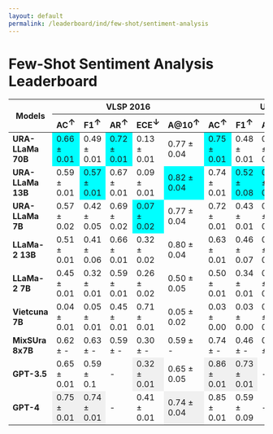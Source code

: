 ```yaml
---
layout: default
permalink: /leaderboard/ind/few-shot/sentiment-analysis
---
```

# Few-Shot Sentiment Analysis Leaderboard

<table class="table table-bordered table-sm w-100 dtHorizontalTable" cellspacing="0">
    <thead>
        <tr>
            <th rowspan="2" class="text-center align-middle"><b>Models</b></th>
            <th colspan="5" class="text-center"><b>VLSP 2016</b></th>
            <th colspan="5" class="text-center"><b>UiT-VSFC</b></th>
        </tr>
        <tr>
            <th class="text-center"><b>AC<span style="vertical-align: super;">↑</span></b></th>
            <th class="text-center"><b>F1<span style="vertical-align: super;">↑</span></b></th>
            <th class="text-center"><b>AR<span style="vertical-align: super;">↑</span></b></th>
            <th class="text-center"><b>ECE<span style="vertical-align: super;">↓</span></b></th>
            <th class="text-center"><b>A@10<span style="vertical-align: super;">↑</span></b></th>
            <th class="text-center"><b>AC<span style="vertical-align: super;">↑</span></b></th>
            <th class="text-center"><b>F1<span style="vertical-align: super;">↑</span></b></th>
            <th class="text-center"><b>AR<span style="vertical-align: super;">↑</span></b></th>
            <th class="text-center"><b>ECE<span style="vertical-align: super;">↓</span></b></th>
            <th class="text-center"><b>A@10<span style="vertical-align: super;">↑</span></b></th>
        </tr>
    </thead>
    <tbody>
        <tr>
            <td class="text-center"><b>URA-LLaMa 70B</b></td>
            <td class="text-center" style="background-color: cyan;">0.66 ± 0.01</td>
            <td class="text-center">0.49 ± 0.01</td>
            <td class="text-center" style="background-color: cyan;">0.72 ± 0.01</td>
            <td class="text-center">0.13 ± 0.01</td>
            <td class="text-center">0.77 ± 0.04</td>
            <td class="text-center" style="background-color: cyan;">0.75 ± 0.01</td>
            <td class="text-center">0.48 ± 0.01</td>
            <td class="text-center">0.81 ± 0.01</td>
            <td class="text-center">0.16 ± 0.01</td>
            <td class="text-center">0.71 ± 0.02</td>
        </tr>
        <tr>
            <td class="text-center"><b>URA-LLaMa 13B</b></td>
            <td class="text-center">0.59 ± 0.01</td>
            <td class="text-center" style="background-color: cyan;">0.57 ± 0.01</td>
            <td class="text-center">0.67 ± 0.01</td>
            <td class="text-center">0.09 ± 0.01</td>
            <td class="text-center" style="background-color: cyan;">0.82 ± 0.04</td>
            <td class="text-center">0.74 ± 0.01</td>
            <td class="text-center" style="background-color: cyan;">0.52 ± 0.08</td>
            <td class="text-center" style="background-color: cyan;">0.83 ± 0.01</td>
            <td class="text-center" style="background-color: cyan;">0.10 ± 0.01</td>
            <td class="text-center">0.87 ± 0.02</td>
        </tr>
        <tr>
            <td class="text-center"><b>URA-LLaMa 7B</b></td>
            <td class="text-center">0.57 ± 0.02</td>
            <td class="text-center">0.42 ± 0.05</td>
            <td class="text-center">0.69 ± 0.02</td>
            <td class="text-center" style="background-color: cyan;">0.07 ± 0.02</td>
            <td class="text-center">0.77 ± 0.04</td>
            <td class="text-center">0.72 ± 0.01</td>
            <td class="text-center">0.43 ± 0.01</td>
            <td class="text-center">0.78 ± 0.01</td>
            <td class="text-center">0.13 ± 0.01</td>
            <td class="text-center" style="background-color: cyan;">0.95 ± 0.03</td>
        </tr>
        <tr>
            <td class="text-center"><b>LLaMa-2 13B</b></td>
            <td class="text-center">0.51 ± 0.01</td>
            <td class="text-center">0.41 ± 0.06</td>
            <td class="text-center">0.66 ± 0.01</td>
            <td class="text-center">0.32 ± 0.02</td>
            <td class="text-center">0.80 ± 0.04</td>
            <td class="text-center">0.63 ± 0.01</td>
            <td class="text-center">0.46 ± 0.07</td>
            <td class="text-center">0.71 ± 0.01</td>
            <td class="text-center">0.13 ± 0.01</td>
            <td class="text-center">0.88 ± 0.02</td>
        </tr>
        <tr>
            <td class="text-center"><b>LLaMa-2 7B</b></td>
            <td class="text-center">0.45 ± 0.01</td>
            <td class="text-center">0.32 ± 0.01</td>
            <td class="text-center">0.59 ± 0.01</td>
            <td class="text-center">0.26 ± 0.02</td>
            <td class="text-center">0.50 ± 0.05</td>
            <td class="text-center">0.50 ± 0.01</td>
            <td class="text-center">0.34 ± 0.01</td>
            <td class="text-center">0.69 ± 0.01</td>
            <td class="text-center">0.23 ± 0.01</td>
            <td class="text-center">0.62 ± 0.03</td>
        </tr>
        <tr>
            <td class="text-center"><b>Vietcuna 7B</b></td>
            <td class="text-center">0.04 ± 0.01</td>
            <td class="text-center">0.05 ± 0.01</td>
            <td class="text-center">0.45 ± 0.01</td>
            <td class="text-center">0.71 ± 0.01</td>
            <td class="text-center">0.05 ± 0.02</td>
            <td class="text-center">0.03 ± 0.00</td>
            <td class="text-center">0.03 ± 0.00</td>
            <td class="text-center">0.53 ± 0.01</td>
            <td class="text-center">0.50 ± 0.00</td>
            <td class="text-center">0.01 ± 0.00</td>
        </tr>
        <tr>
            <td class="text-center"><b>MixSUra 8x7B</b></td>
            <td class="text-center">0.62 ± -</td>
            <td class="text-center">0.63 ± -</td>
            <td class="text-center">0.59 ± -</td>
            <td class="text-center">0.30 ± -</td>
            <td class="text-center">0.59 ± -</td>
            <td class="text-center">0.74 ± -</td>
            <td class="text-center">0.46 ± -</td>
            <td class="text-center">0.63 ± -</td>
            <td class="text-center">0.23 ± -</td>
            <td class="text-center">0.655 ± -</td>
        </tr>
        <tr>
            <td class="text-center"><b>GPT-3.5</b></td>
            <td class="text-center">0.65 ± 0.01</td>
            <td class="text-center">0.59 ± 0.1</td>
            <td class="text-center">-</td>
            <td class="text-center" style="background-color: #f0f0f0;">0.32 ± 0.01</td>
            <td class="text-center">0.65 ± 0.05</td>
            <td class="text-center" style="background-color: #f0f0f0;">0.86 ± 0.01</td>
            <td class="text-center" style="background-color: #f0f0f0;">0.73 ± 0.01</td>
            <td class="text-center">-</td>
            <td class="text-center" style="background-color: #f0f0f0;">0.52 ± 0.01</td>
            <td class="text-center" style="background-color: #f0f0f0;">0.86 ± 0.02</td>
        </tr>
        <tr>
            <td class="text-center"><b>GPT-4</b></td>
            <td class="text-center" style="background-color: #f0f0f0;">0.75 ± 0.01</td>
            <td class="text-center" style="background-color: #f0f0f0;">0.74 ± 0.01</td>
            <td class="text-center">-</td>
            <td class="text-center">0.41 ± 0.01</td>
            <td class="text-center" style="background-color: #f0f0f0;">0.74 ± 0.04</td>
            <td class="text-center">0.85 ± 0.01</td>
            <td class="text-center">0.59 ± 0.09</td>
            <td class="text-center">-</td>
            <td class="text-center" style="background-color: #f0f0f0;">0.52 ± 0.01</td>
            <td class="text-center">0.85 ± 0.02</td>
        </tr>
    </tbody>
</table>
